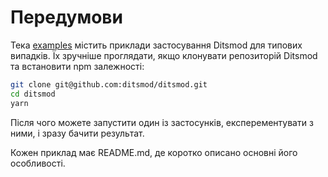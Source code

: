 
# Передумови

Тека [examples][100] містить приклади застосування Ditsmod для типових випадків. Їх зручніше проглядати, якщо клонувати репозиторій Ditsmod та встановити npm залежності:

```bash
git clone git@github.com:ditsmod/ditsmod.git
cd ditsmod
yarn
```

Після чого можете запустити один із застосунків, експерементувати з ними, і зразу бачити результат.

Кожен приклад має README.md, де коротко описано основні його особливості.

[100]: https://github.com/ditsmod/core/tree/main/examples
